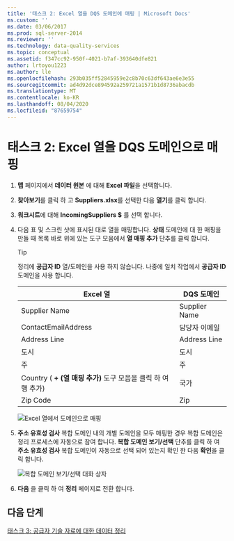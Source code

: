 ```yaml
---
title: '태스크 2: Excel 열을 DQS 도메인에 매핑 | Microsoft Docs'
ms.custom: ''
ms.date: 03/06/2017
ms.prod: sql-server-2014
ms.reviewer: ''
ms.technology: data-quality-services
ms.topic: conceptual
ms.assetid: f347cc92-950f-4021-b7af-393640dfe821
author: lrtoyou1223
ms.author: lle
ms.openlocfilehash: 293b035ff52845959e2c8b70c63df643ae6e3e55
ms.sourcegitcommit: ad4d92dce894592a259721a1571b1d8736abacdb
ms.translationtype: MT
ms.contentlocale: ko-KR
ms.lasthandoff: 08/04/2020
ms.locfileid: "87659754"
---
```

# <a name="task-2-mapping-excel-columns-to-dqs-domains"></a>태스크 2: Excel 열을 DQS 도메인으로 매핑
    
1.  **맵** 페이지에서 **데이터 원본** 에 대해 **Excel 파일**을 선택합니다.  
  
2.  **찾아보기**를 클릭 하 고 **Suppliers.xlsx**를 선택한 다음 **열기**를 클릭 합니다.  
  
3.  **워크시트**에 대해 **IncomingSuppliers $** 를 선택 합니다.  
  
4.  다음 표 및 스크린 샷에 표시된 대로 열을 매핑합니다. **상태** 도메인에 대 한 매핑을 만들 때 목록 바로 위에 있는 도구 모음에서 **열 매핑 추가** 단추를 클릭 합니다.  
  
    > [!TIP]  
    >  정리에 **공급자 ID** 열/도메인을 사용 하지 않습니다. 나중에 일치 작업에서 **공급자 ID** 도메인을 사용 합니다.  
  
    |Excel 열|DQS 도메인|  
    |------------------|----------------|  
    |Supplier Name|Supplier Name|  
    |ContactEmailAddress|담당자 이메일|  
    |Address Line|Address Line|  
    |도시|도시|  
    |주|주|  
    |Country ( **+ (열 매핑 추가)** 도구 모음을 클릭 하 여 행 추가)|국가|  
    |Zip Code|Zip|  
  
     ![Excel 열에서 도메인으로 매핑](../../2014/tutorials/media/et-mappingexcelcolumnstodqsdomains-01.jpg "Excel 열에서 도메인으로 매핑")  
  
5.  **주소 유효성 검사** 복합 도메인 내의 개별 도메인을 모두 매핑한 경우 복합 도메인은 정리 프로세스에 자동으로 참여 합니다. **복합 도메인 보기/선택** 단추를 클릭 하 여 **주소 유효성 검사** 복합 도메인이 자동으로 선택 되어 있는지 확인 한 다음 **확인**을 클릭 합니다.  
  
     ![복합 도메인 보기/선택 대화 상자](../../2014/tutorials/media/et-mappingexcelcolumnstodqsdomains-02.jpg "복합 도메인 보기/선택 대화 상자")  
  
6.  **다음** 을 클릭 하 여 **정리** 페이지로 전환 합니다.  
  
## <a name="next-step"></a>다음 단계  
 [태스크 3: 공급자 기술 자료에 대한 데이터 정리](../../2014/tutorials/task-3-cleansing-data-against-the-suppliers-knowledge-base.md)  
  
  
